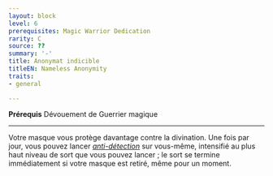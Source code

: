 ```yaml
---
layout: block
level: 6
prerequisites: Magic Warrior Dedication
rarity: C
source: ??
summary: '-'
title: Anonymat indicible
titleEN: Nameless Anonymity
traits:
- general

---
```


<p><span id="ctl00_MainContent_DetailedOutput"><strong>Prérequis</strong> Dévouement de Guerrier magique<br></span></p>
<hr>
<p>Votre masque vous protège davantage contre la divination. Une fois par jour, vous pouvez lancer <a href="https://2e.aonprd.com/Spells.aspx?ID=209"><em>anti-détection</em></a> sur vous-même, intensifié au plus haut niveau de sort que vous pouvez lancer ; le sort se termine immédiatement si votre masque est retiré, même pour un moment.&nbsp;</p>